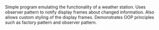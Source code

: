 Simple program emulating the functionality of a weather station. Uses observer pattern to notify display frames about changed information. Also allows custom styling of the display frames. Demonstrates OOP principles such as factory pattern and observer pattern.
